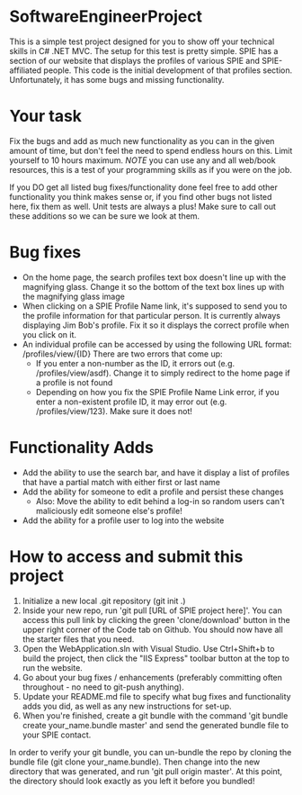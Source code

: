 # SoftwareEngineerProject
This is a simple test project designed for you to show off your technical skills in C# .NET MVC. The setup for this test is pretty simple. SPIE has a section of our website that displays the profiles of various SPIE and SPIE-affiliated people. This code is the initial development of that profiles section. Unfortunately, it has some bugs and missing functionality.

# Your task
Fix the bugs and add as much new functionality as you can in the given amount of time, but don't feel the need to spend endless hours on this.  Limit yourself to 10 hours maximum.  *NOTE* you can use any and all web/book resources, this is a test of your programming skills as if you were on the job.

If you DO get all listed bug fixes/functionality done feel free to add other functionality you think makes sense or, if you find other bugs not listed here, fix them as well. Unit tests are always a plus! Make sure to call out these additions so we can be sure we look at them.

# Bug fixes
* On the home page, the search profiles text box doesn't line up with the magnifying glass. Change it so the bottom of the text box lines up with the magnifying glass image
* When clicking on a SPIE Profile Name link, it's supposed to send you to the profile information for that particular person. It is currently always displaying Jim Bob's profile. Fix it so it displays the correct profile when you click on it.
* An individual profile can be accessed by using the following URL format: /profiles/view/{ID} There are two errors that come up:
  * If you enter a non-number as the ID, it errors out (e.g. /profiles/view/asdf). Change it to simply redirect to the home page if a profile is not found
  * Depending on how you fix the SPIE Profile Name Link error, if you enter a non-existent profile ID, it may error out (e.g. /profiles/view/123). Make sure it does not!

# Functionality Adds
* Add the ability to use the search bar, and have it display a list of profiles that have a partial match with either first or last name
* Add the ability for someone to edit a profile and persist these changes
  * Also: Move the ability to edit behind a log-in so random users can't maliciously edit someone else's profile!
* Add the ability for a profile user to log into the website


# How to access and submit this project

1. Initialize a new local .git repository (git init .)
2. Inside your new repo, run 'git pull [URL of SPIE project here]'. You can access this pull link by clicking the green 'clone/download' button in the upper right corner of the Code tab on Github. You should now have all the starter files that you need.
3. Open the WebApplication.sln with Visual Studio. Use Ctrl+Shift+b to build the project, then click the "IIS Express" toolbar button at the top to run the website.
4. Go about your bug fixes / enhancements (preferably committing often throughout - no need to git-push anything).
5. Update your README.md file to specify what bug fixes and functionality adds you did, as well as any new instructions for set-up.
6. When you're finished, create a git bundle with the command 'git bundle create your_name.bundle master' and send the generated bundle file to your SPIE contact.

In order to verify your git bundle, you can un-bundle the repo by cloning the bundle file (git clone your_name.bundle).  Then change into the new directory that was generated, and run 'git pull origin master'.  At this point, the directory should look exactly as you left it before you bundled!

